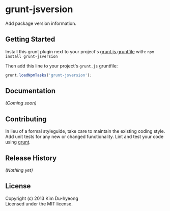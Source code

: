 # grunt-jsversion

Add package version information.

## Getting Started
Install this grunt plugin next to your project's [grunt.js gruntfile][getting_started] with: `npm install grunt-jsversion`

Then add this line to your project's `grunt.js` gruntfile:

```javascript
grunt.loadNpmTasks('grunt-jsversion');
```

[grunt]: http://gruntjs.com/
[getting_started]: https://github.com/gruntjs/grunt/blob/master/docs/getting_started.md

## Documentation
_(Coming soon)_

## Contributing
In lieu of a formal styleguide, take care to maintain the existing coding style. Add unit tests for any new or changed functionality. Lint and test your code using [grunt][grunt].

## Release History
_(Nothing yet)_

## License
Copyright (c) 2013 Kim Du-hyeong  
Licensed under the MIT license.
